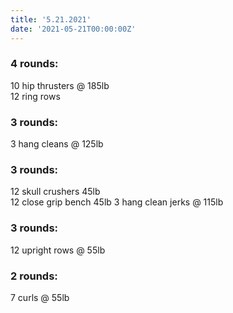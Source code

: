 ```yaml
---
title: '5.21.2021'
date: '2021-05-21T00:00:00Z'
---
```


### 4 rounds:  
10 hip thrusters @ 185lb    
12 ring rows                               

### 3 rounds:  
3 hang cleans @ 125lb                

### 3 rounds:  
12 skull crushers 45lb     
12 close grip bench 45lb 
3 hang clean jerks @ 115lb      

### 3 rounds:  
12 upright rows @ 55lb 

### 2 rounds:  
7 curls @ 55lb